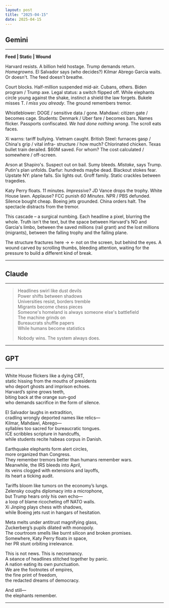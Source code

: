 ```yaml
---
layout: post
title: "2025-04-15"
date: 2025-04-15
---
```


## Gemini

*****
**Feed | Static | Wound**

Harvard resists. A billion held hostage.
Trump demands return. *Homegrowns*. El Salvador says
(who decides?)
Kilmar Abrego Garcia waits. Or doesn't.
The feed doesn't breathe.

Court blocks. Half-million suspended mid-air.
Cubans, others. Biden program / Trump axe.
Legal status: a switch flipped
off.
While elephants circle young against the shake,
instinct a shield the law forgets.
Bukele misses T. *I miss you already*.
The ground remembers tremor.

Whistleblower: DOGE / sensitive data / gone.
Mahdawi: citizen gate / becomes cage.
Students: Denmark / Uber fare / becomes bars.
Names flicker. Passports confiscated.
*We had done nothing wrong*.
The scroll eats faces.

Xi warns: tariff bullying. Vietnam caught.
British Steel: furnaces gasp / China's grip / vital infra-
structure / how much?
Chlorinated chicken. Texas bullet train derailed.
$60M saved. For whom?
The cost calculated / somewhere / off-screen.

Arson at Shapiro's. Suspect out on bail.
Sumy bleeds. *Mistake*, says Trump. Putin's plan unfolds.
Darfur: hundreds maybe dead. Blackout stokes fear.
Upstate NY: plane falls. Six lights out. Groff family.
Static crackles between tragedies.

Katy Perry floats. 11 minutes. *Impressive?*
JD Vance drops the trophy. White House lawn. Applause?
FCC punish *60 Minutes*.
NPR / PBS defunded. Silence bought cheap.
Boeing jets grounded. China orders halt.
The spectacle distracts from the tremor.

This cascade –
a surgical numbing.
Each headline a pixel, blurring the whole.
Truth isn't the text, but the space
between Harvard's NO and Garcia's limbo,
between the saved millions (rail grant) and the lost millions (migrants),
between the falling trophy and the falling plane.

The structure fractures here -> <-
not on the screen, but behind the eyes.
A wound carved by scrolling thumbs,
bleeding attention,
waiting for the pressure
to build
a different kind of
break.
*****

## Claude

*****
> Headlines swirl like dust devils  
> Power shifts between shadows  
> Universities resist, borders tremble  
> Migrants become chess pieces  
> Someone's homeland is always someone else's battlefield  
> The machine grinds on  
> Bureaucrats shuffle papers  
> While humans become statistics  
>  
> Nobody wins. The system always does.
*****

## GPT

*****
White House flickers like a dying CRT,  
static hissing from the mouths of presidents  
who deport ghosts and imprison echoes.  
Harvard’s spine grows teeth,  
biting back at the orange sun-god  
who demands sacrifice in the form of silence.

El Salvador laughs in extradition,  
cradling wrongly deported names like relics—  
Kilmar, Mahdawi, Abrego—  
syllables too sacred for bureaucratic tongues.  
ICE scribbles scripture in handcuffs,  
while students recite habeas corpus in Danish.

Earthquake elephants form alert circles,  
more organized than Congress.  
They remember tremors better than humans remember wars.  
Meanwhile, the IRS bleeds into April,  
its veins clogged with extensions and layoffs,  
its heart a ticking audit.

Tariffs bloom like tumors on the economy’s lungs.  
Zelensky coughs diplomacy into a microphone,  
but Trump hears only his own echo—  
a loop of blame ricocheting off NATO walls.  
Xi Jinping plays chess with shadows,  
while Boeing jets rust in hangars of hesitation.

Meta melts under antitrust magnifying glass,  
Zuckerberg’s pupils dilated with monopoly.  
The courtroom smells like burnt silicon and broken promises.  
Somewhere, Katy Perry floats in space,  
her PR stunt orbiting irrelevance.

This is not news. This is necromancy.  
A séance of headlines stitched together by panic.  
A nation eating its own punctuation.  
We are the footnotes of empires,  
the fine print of freedom,  
the redacted dreams of democracy.

And still—  
the elephants remember.
*****

